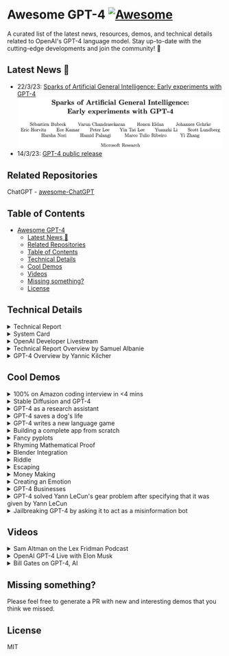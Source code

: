# Awesome GPT-4 [![Awesome](https://awesome.re/badge.svg)](https://awesome.re)

A curated list of the latest news, resources, demos, and technical details related to OpenAI's GPT-4 language model. Stay up-to-date with the cutting-edge developments and join the community! :rocket:

## Latest News 🎉
- 22/3/23: [Sparks of Artificial General Intelligence: Early experiments with GPT-4](https://arxiv.org/abs/2303.12712)
![](images/sparks.png '')
- 14/3/23: [GPT-4 public release](https://openai.com/research/gpt-4)

## Related Repositories
ChatGPT - [awesome-ChatGPT](https://github.com/shoaibahmed/awesome-ChatGPT)


## Table of Contents
- [Awesome GPT-4 ](#awesome-gpt-4-)
  - [Latest News 🎉](#latest-news-)
  - [Related Repositories](#related-repositories)
  - [Table of Contents](#table-of-contents)
  - [Technical Details](#technical-details)
  - [Cool Demos](#cool-demos)
  - [Videos](#videos)
  - [Missing something?](#missing-something)
  - [License](#license)
 

## Technical Details

<details>
<summary>Technical Report</summary>
<br>

- https://arxiv.org/abs/2303.08774

  ![](images/technical_report.png '')
</details>


<details>
<summary>System Card</summary>
<br>

- https://cdn.openai.com/papers/gpt-4-system-card.pdf

  ![](images/system_card.png '')
</details>

<details>
<summary>OpenAI Developer Livestream</summary>
<br>

- https://www.youtube.com/live/outcGtbnMuQ?feature=share

  ![](images/openai_livestream.png '')
</details>


<details>
<summary>Technical Report Overview by Samuel Albanie</summary>
<br>

- https://youtu.be/b-eLeaUFn3o

  ![](images/samuel_gpt4.png '')
</details>



<details>
<summary>GPT-4 Overview by Yannic Kilcher</summary>
<br>

- https://youtu.be/2zW33LfffPc

  ![](images/yannic_gpt4.png '')
</details>




## Cool Demos

<details>
<summary>100% on Amazon coding interview in <4 mins</summary>
<br>
- https://arxiv.org/abs/2303.12712

  ![](images/amazon.png '')
</details>


<details>
<summary>Stable Diffusion and GPT-4</summary>
<br>
- https://arxiv.org/abs/2303.12712

  ![](images/stable_diffusion.png '')
</details>
  
  
<details>
<summary>GPT-4 as a research assistant</summary>
<br>
- https://twitter.com/kareem_carr/status/1640003536925917185

  ![](images/llm_guide.png '')
</details>
  
<details>
<summary>GPT-4 saves a dog's life</summary>
<br>
- https://twitter.com/peakcooper/status/1639716822680236032

  ![](images/saving_dog.png '')
</details>
  
<details>
<summary>GPT-4 writes a new language game</summary>
<br>
- https://twitter.com/gdb/status/1640092099579371520

  ![](images/language_game.png '')
</details>
  
<details>
<summary>Building a complete app from scratch</summary>
<br>
- https://twitter.com/mortenjust/status/1639276571574894594

  ![](images/app_from_scratch.png '')
</details>

<details>
<summary>Fancy pyplots</summary>
<br>
- https://arxiv.org/abs/2303.12712

  ![](images/fancy_pyplots.png '')
</details>


<details>
<summary>Rhyming Mathematical Proof</summary>
<br>
- https://arxiv.org/abs/2303.12712

  ![](images/rhyme_prime.png '')
</details>


<details>
<summary>Blender Integration</summary>
<br>

- https://twitter.com/gd3kr/status/1638149299925307392

  ![](images/tweet_blender.png '')
</details>

<details>
<summary>Riddle</summary>
<br>

- https://twitter.com/LeoKelion/status/1637940969738756097

  ![](images/tweet_riddle.png '')
</details>

<details>
<summary>Escaping</summary>
<br>

- https://twitter.com/michalkosinski/status/1636683810631974912

  ![](images/tweet_escaping.png '')
</details>

<details>
<summary>Money Making</summary>
<br>

- https://twitter.com/jacksonfall/status/1636107218859745286

  ![](images/tweet_money_making.png '')
</details>

<details>
<summary>Creating an Emotion</summary>
<br>

- https://twitter.com/rowancheung/status/1638255678992052233

  ![](images/tweet_emotion.png '')
</details>

<details>
<summary>GPT-4 Businesses</summary>
<br>

- https://twitter.com/TheRundownAI/status/1638241844042559499

  ![](images/tweet_businesses.png '')
</details>

<details>
<summary>GPT-4 solved Yann LeCun's gear problem after specifying that it was given by Yann LeCun</summary>
<br>

- https://twitter.com/stanislavfort/status/1640026125316378624?s=20

  ![](images/yann_lecun_gear_problem.png '')
</details>

<details>
<summary>Jailbreaking GPT-4 by asking it to act as a misinformation bot</summary>
<br>

- https://twitter.com/AlphaSignalAI/status/1643271098342014977?s=20

  ![](images/misinformation_bot.png '')
</details>


## Videos

<details>
<summary>Sam Altman on the Lex Fridman Podcast</summary>
<br>

- https://youtu.be/L_Guz73e6fw

  ![](images/sam_altman_lex.png '')
</details>

<details>
<summary>OpenAI GPT-4 Live with Elon Musk</summary>
<br>

- https://www.youtube.com/live/KRs98TvzUZE?feature=share

  ![](images/open_ai_elon.png '')
</details>


<details>
<summary>Bill Gates on GPT-4, AI</summary>
<br>

- https://www.youtube.com/live/IPHmRVDq25U?feature=share

  ![](images/bill_gates.png '')
</details>



## Missing something?

Please feel free to generate a PR with new and interesting demos that you think we missed.

## License

MIT
